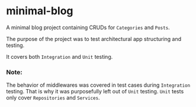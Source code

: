 # minimal-blog

A minimal blog project containing CRUDs for `Categories` and `Posts`.

The purpose of the project was to test architectural app structuring and testing.

It covers both `Integration` and `Unit` testing.

### Note:
The behavior of middlewares was covered in test cases during `Integration` testing.
That is why it was purposefully left out of `Unit` testing.
`Unit` tests only cover `Repositories` and `Services`.